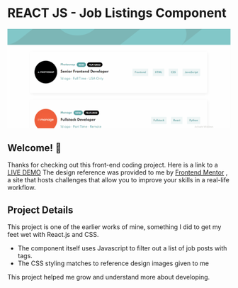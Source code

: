 # REACT JS - Job Listings Component

![Design preview for the Job Listings coding challenge](./gifs/desktop-video1.gif)

## Welcome! 👋

Thanks for checking out this front-end coding project. Here is a link to a [LIVE DEMO](https://github.com/ramos-codes/job_listings_component)
The design reference was provided to me by [Frontend Mentor](https://www.frontendmentor.io/) , a site that hosts challenges that allow you to improve your skills in a real-life workflow.

## Project Details

This project is one of the earlier works of mine, something I did to get my feet wet with React.js and CSS.

- The component itself uses Javascript to filter out a list of job posts with tags.
- The CSS styling matches to reference design images given to me

This project helped me grow and understand more about developing.
